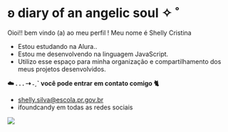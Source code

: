 # ʚ diary of an angelic soul ✧ ̊

Oioi!! bem vindo (a) ao meu perfil ! Meu nome é Shelly Cristina

- Estou estudando na Alura..
- Estou me desenvolvendo na linguagem JavaScript.
- Utilizo esse espaço para minha organização e compartilhamento dos meus projetos desenvolvidos.

**☁️ . . . ⇢ ˗ˏˋ você pode entrar em contato comigo 🐈**

- shelly.silva@escola.pr.gov.br
- ifoundcandy em todas as redes sociais

![](https://media.tenor.com/VXKFzyXFJRcAAAAC/sanrio-my.gif)
